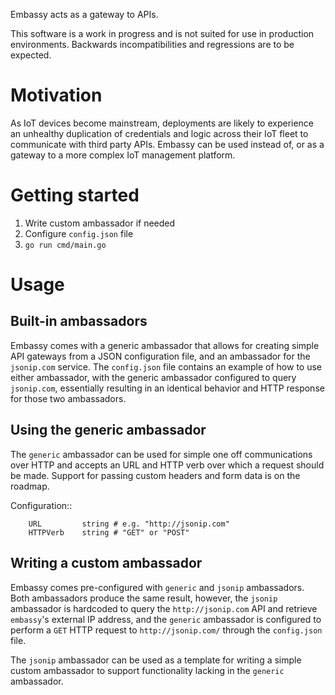 Embassy acts as a gateway to APIs.

This software is a work in progress and is not suited for use in production environments. Backwards incompatibilities and regressions are to be expected.

# Motivation

As IoT devices become mainstream, deployments are likely to experience an unhealthy duplication of credentials and logic across their IoT fleet to communicate with third party APIs. Embassy can be used instead of, or as a gateway to a more complex IoT management platform.

# Getting started

1. Write custom ambassador if needed
1. Configure `config.json` file
1. `go run cmd/main.go`

# Usage

## Built-in ambassadors

Embassy comes with a generic ambassador that allows for creating simple API gateways from a JSON configuration file, and an ambassador for the `jsonip.com` service. The `config.json` file contains an example of how to use either ambassador, with the generic ambassador configured to query `jsonip.com`, essentially resulting in an identical behavior and HTTP response for those two ambassadors.

## Using the generic ambassador

The `generic` ambassador can be used for simple one off communications over HTTP and accepts an URL and HTTP verb over which a request should be made. Support for passing custom headers and form data is on the roadmap.

Configuration::

        URL         string # e.g. "http://jsonip.com"
        HTTPVerb    string # "GET" or "POST"

## Writing a custom ambassador

Embassy comes pre-configured with `generic` and `jsonip` ambassadors. Both ambassadors produce the same result, however, the `jsonip` ambassador is hardcoded to query the `http://jsonip.com` API and retrieve `embassy`'s external IP address, and the `generic` ambassador is configured to perform a `GET` HTTP request to `http://jsonip.com/` through the `config.json` file.

The `jsonip` ambassador can be used as a template for writing a simple custom ambassador to support functionality lacking in the `generic` ambassador.

